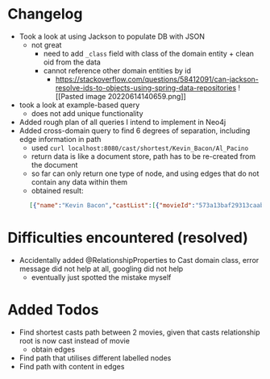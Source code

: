 # Changelog
- Took a look at using Jackson to populate DB with JSON
	- not great 
		- need to add `_class` field with class of the domain entity + clean oid from the data
		- cannot reference other domain entities by id
			- https://stackoverflow.com/questions/58412091/can-jackson-resolve-ids-to-objects-using-spring-data-repositories ![[Pasted image 20220614140659.png]]
- took a look at example-based query
	- does not add unique functionality
- Added rough plan of all queries I intend to implement in Neo4j
- Added cross-domain query to find 6 degrees of separation, including edge information in path
	- used `curl localhost:8080/cast/shortest/Kevin_Bacon/Al_Pacino`
	- return data is like a document store, path has to be re-created from the document
	- so far can only return one type of node, and using edges that do not contain any data within them
	- obtained result:
```json
	  [{"name":"Kevin Bacon","castList":[{"movieId":"573a13baf29313caabd51b61","title":"Frost/Nixon","plot":"A dramatic retelling of the post-Watergate television interviews between British talk-show host David Frost and former president Richard Nixon.","numMflixComments":null,"lastUpdated":"2015-09-06 00:55:24.057000000","tomatoesMeter":88,"tomatoesRating":3.8,"tomatoes_numReviews":108966,"awards":null,"directorList":[],"writerList":[],"genreList":[],"imdbList":null}],"id":null},{"name":"Sam Rockwell","castList":[{"movieId":"573a13baf29313caabd51b61","title":"Frost/Nixon","plot":"A dramatic retelling of the post-Watergate television interviews between British talk-show host David Frost and former president Richard Nixon.","numMflixComments":null,"lastUpdated":"2015-09-06 00:55:24.057000000","tomatoesMeter":88,"tomatoesRating":3.8,"tomatoes_numReviews":108966,"awards":null,"directorList":[],"writerList":[],"genreList":[],"imdbList":null},{"movieId":"573a13c4f29313caabd6d35b","title":"I Knew It Was You: Rediscovering John Cazale","plot":"A portrait of the acting craft of John Cazale and a tour through the movies that defined a generation.","numMflixComments":1,"lastUpdated":"2015-08-16 00:26:26.697000000","tomatoesMeter":87,"tomatoesRating":4.0,"tomatoes_numReviews":709,"awards":null,"directorList":[],"writerList":[],"genreList":[],"imdbList":null}],"id":null},{"name":"Al Pacino","castList":[{"movieId":"573a13c4f29313caabd6d35b","title":"I Knew It Was You: Rediscovering John Cazale","plot":"A portrait of the acting craft of John Cazale and a tour through the movies that defined a generation.","numMflixComments":1,"lastUpdated":"2015-08-16 00:26:26.697000000","tomatoesMeter":87,"tomatoesRating":4.0,"tomatoes_numReviews":709,"awards":null,"directorList":[],"writerList":[],"genreList":[],"imdbList":null}],"id":null}]
```

# Difficulties encountered (resolved)
- Accidentally added @RelationshipProperties to Cast domain class, error message did not help at all, googling did not help
	- eventually just spotted the mistake myself
# Added Todos
- Find shortest casts path between 2 movies, given that casts relationship root is now cast instead of movie
	- obtain edges
- Find path that utilises different labelled nodes
- Find path with content in edges